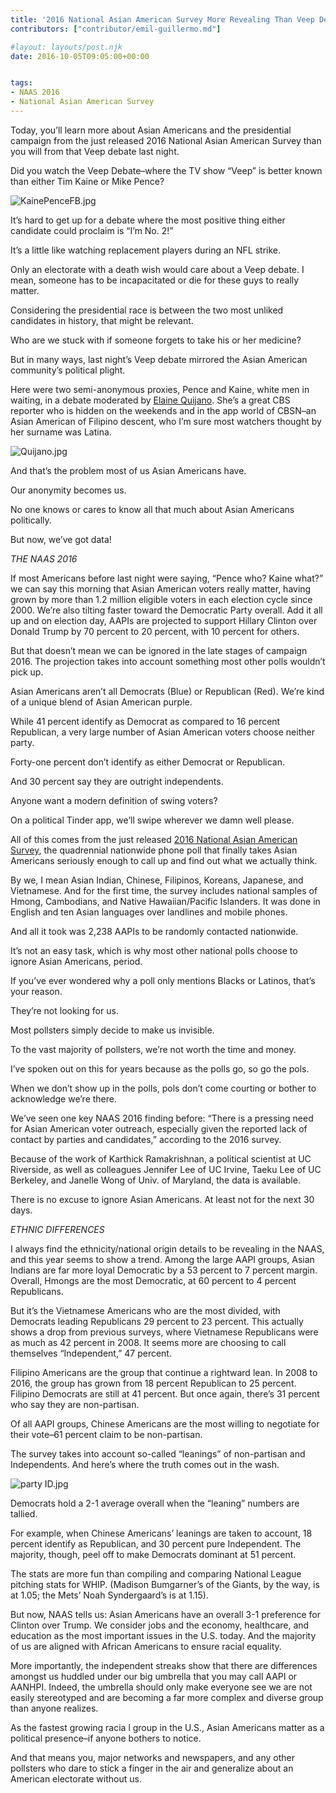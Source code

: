 ```yaml
---
title: '2016 National Asian American Survey More Revealing Than Veep Debate'
contributors: ["contributor/emil-guillermo.md"]

#layout: layouts/post.njk
date: 2016-10-05T09:05:00+00:00


tags:
- NAAS 2016
- National Asian American Survey
---
```


Today, you’ll learn more about Asian Americans and the presidential campaign from the just released 2016 National Asian American Survey than you will from that Veep debate last night.

Did you watch the Veep Debate–where the TV show “Veep” is better known than either Tim Kaine or Mike Pence?

![KainePenceFB.jpg](/uploads/KainePenceFB.jpg)

It’s hard to get up for a debate where the most positive thing either candidate could proclaim is “I’m No. 2!”

It’s a little like watching replacement players during an NFL strike.

Only an electorate with a death wish would care about a Veep debate. I mean, someone has to be incapacitated or die for these guys to really matter.

Considering the presidential race is between the two most unliked candidates in history, that might be relevant.

Who are we stuck with if someone forgets to take his or her medicine?

But in many ways, last night’s Veep debate mirrored the Asian American community’s political plight.

Here were two semi-anonymous proxies, Pence and Kaine, white men in waiting, in a debate moderated by [Elaine Quijano](https://www.washingtonpost.com/news/the-fix/wp/2016/10/04/5-things-to-know-about-vice-presidential-debate-moderator-elaine-quijano/). She’s a great CBS reporter who is hidden on the weekends and in the app world of CBSN–an Asian American of Filipino descent, who I’m sure most watchers thought by her surname was Latina.

![Quijano.jpg](/uploads/Quijano.jpg)

And that’s the problem most of us Asian Americans have.

Our anonymity becomes us.

No one knows or cares to know all that much about Asian Americans politically.

But now, we’ve got data!

_THE NAAS 2016_

If most Americans before last night were saying, “Pence who? Kaine what?” we can say this morning that Asian American voters really matter, having grown by more than 1.2 million eligible voters in each election cycle since 2000. We’re also tilting faster toward the Democratic Party overall. Add it all up and on election day, AAPIs are projected to support Hillary Clinton over Donald Trump by 70 percent to 20 percent, with 10 percent for others.

But that doesn’t mean we can be ignored in the late stages of campaign 2016.  The projection takes into account something most other polls wouldn’t pick up.

Asian Americans aren’t all Democrats (Blue) or Republican (Red). We’re kind of a unique blend of Asian American purple.

While 41 percent identify as Democrat as compared to 16 percent Republican, a very large number of Asian American voters choose neither party.

Forty-one percent don’t identify as either Democrat or Republican.

And 30 percent say they are outright independents.

Anyone want a modern definition of swing voters?

On a political Tinder app, we’ll swipe wherever we damn well please.

All of this comes from the just released [2016 National Asian American Survey](https://naasurvey.com/wp-content/uploads/2016/10/NAAS2016-Oct5-report.pdf), the quadrennial nationwide phone poll that finally takes Asian Americans seriously enough to call up and find out what we actually think.

By we, I mean Asian Indian, Chinese, Filipinos, Koreans, Japanese, and Vietnamese. And for the first time, the survey includes national samples of Hmong, Cambodians, and Native Hawaiian/Pacific Islanders. It was done in English and ten Asian languages over landlines and mobile phones.

And all it took was 2,238 AAPIs to be randomly contacted nationwide.

It’s not an easy task, which is why most other national polls choose to ignore Asian Americans, period.

If you’ve ever wondered why a poll only mentions Blacks or Latinos, that’s your reason.

They’re not looking for us.

Most pollsters simply decide to make us invisible.

To the vast majority of pollsters, we’re not worth the time and money.

I’ve spoken out on this for years because as the polls go, so go the pols.

When we don’t show up in the polls, pols don’t come courting or bother to acknowledge we’re there.

We’ve seen one key NAAS 2016 finding before: “There is a pressing need for Asian American voter outreach, especially given the reported lack of contact by parties and candidates,” according to the 2016 survey.

Because of the work of Karthick Ramakrishnan, a political scientist at UC Riverside, as well as colleagues Jennifer Lee of UC Irvine, Taeku Lee of UC Berkeley, and Janelle Wong of Univ. of Maryland, the data is available.

There is no excuse to ignore Asian Americans. At least not for the next 30 days.

_ETHNIC DIFFERENCES_

I always find the ethnicity/national origin details to be revealing in the NAAS, and this year seems to show a trend. Among the large AAPI groups, Asian Indians are far more loyal Democratic by a 53 percent to 7 percent margin. Overall, Hmongs are the most Democratic, at 60 percent to 4 percent Republicans.

But it’s the Vietnamese Americans who are the most divided, with Democrats leading Republicans 29 percent to 23 percent. This actually shows a drop from previous surveys, where Vietnamese Republicans were as much as 42 percent in 2008. It seems more are choosing to call themselves “Independent,” 47 percent.

Filipino Americans are the group that continue a rightward lean. In 2008 to 2016, the group has grown from 18 percent Republican to 25 percent. Filipino Democrats are still at 41 percent. But once again, there’s 31 percent who say they are non-partisan.

Of all AAPI groups, Chinese Americans are the most willing to negotiate for their vote–61 percent claim to be non-partisan.

The survey takes into account so-called “leanings” of non-partisan and Independents. And here’s where the truth comes out in the wash.

![party ID.jpg](/uploads/party%20ID.jpg)

Democrats hold a 2-1 average overall when the “leaning” numbers are tallied.

For example, when Chinese Americans’ leanings are taken to account, 18 percent identify as Republican, and 30 percent pure Independent. The majority, though, peel off to make Democrats dominant at 51 percent.

The stats are more fun than compiling and comparing National League pitching stats for WHIP. (Madison Bumgarner’s of the Giants, by the way, is at 1.05; the Mets’ Noah Syndergaard’s is at 1.15).

But now, NAAS tells us: Asian Americans have an overall 3-1 preference for Clinton over Trump. We consider jobs and the economy, healthcare, and education as the most important issues in the U.S. today. And the majority of us are aligned with African Americans to ensure racial equality.

More importantly, the independent streaks show that there are differences amongst us huddled under our big umbrella that you may call AAPI or AANHPI. Indeed, the umbrella should only make everyone see we are not easily stereotyped and are becoming a far more complex and diverse group than anyone realizes.

As the fastest growing racia l group in the U.S., Asian Americans matter as a political presence–if anyone bothers to notice.

And that means you, major networks and newspapers, and any other pollsters who dare to stick a finger in the air and generalize about an American electorate without us.
